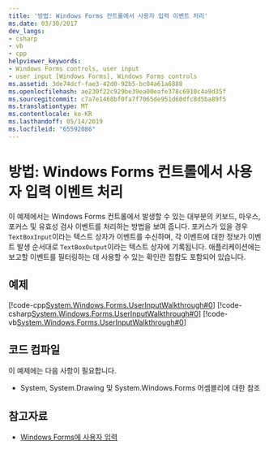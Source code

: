 ```yaml
---
title: '방법: Windows Forms 컨트롤에서 사용자 입력 이벤트 처리'
ms.date: 03/30/2017
dev_langs:
- csharp
- vb
- cpp
helpviewer_keywords:
- Windows Forms controls, user input
- user input [Windows Forms], Windows Forms controls
ms.assetid: 3de74dcf-fae3-42d0-92b5-bc04a61a6888
ms.openlocfilehash: ae230f22c929be39ea00eafe378c6910c4a9d35f
ms.sourcegitcommit: c7a7e1468bf0fa7f7065de951d60dfc8d5ba89f5
ms.translationtype: MT
ms.contentlocale: ko-KR
ms.lasthandoff: 05/14/2019
ms.locfileid: "65592086"
---
```

# <a name="how-to-handle-user-input-events-in-windows-forms-controls"></a>방법: Windows Forms 컨트롤에서 사용자 입력 이벤트 처리
이 예제에서는 Windows Forms 컨트롤에서 발생할 수 있는 대부분의 키보드, 마우스, 포커스 및 유효성 검사 이벤트를 처리하는 방법을 보여 줍니다. 포커스가 있을 경우 `TextBoxInput`이라는 텍스트 상자가 이벤트를 수신하며, 각 이벤트에 대한 정보가 이벤트 발생 순서대로 `TextBoxOutput`이라는 텍스트 상자에 기록됩니다. 애플리케이션에는 보고할 이벤트를 필터링하는 데 사용할 수 있는 확인란 집합도 포함되어 있습니다.  
  
## <a name="example"></a>예제  
 [!code-cpp[System.Windows.Forms.UserInputWalkthrough#0](~/samples/snippets/cpp/VS_Snippets_Winforms/System.Windows.Forms.UserInputWalkthrough/cpp/form1.cpp#0)]
 [!code-csharp[System.Windows.Forms.UserInputWalkthrough#0](~/samples/snippets/csharp/VS_Snippets_Winforms/System.Windows.Forms.UserInputWalkthrough/CS/form1.cs#0)]
 [!code-vb[System.Windows.Forms.UserInputWalkthrough#0](~/samples/snippets/visualbasic/VS_Snippets_Winforms/System.Windows.Forms.UserInputWalkthrough/VB/form1.vb#0)]  
  
## <a name="compiling-the-code"></a>코드 컴파일  
 이 예제에는 다음 사항이 필요합니다.  
  
- System, System.Drawing 및 System.Windows.Forms 어셈블리에 대한 참조  
  
## <a name="see-also"></a>참고자료

- [Windows Forms에 사용자 입력](user-input-in-windows-forms.md)
